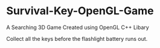 # Survival-Key-OpenGL-Game
A Searching 3D Game Created using OpenGL C++ Libary

Collect all the keys before the flashlight battery runs out.
